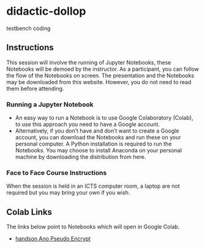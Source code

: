 # didactic-dollop
testbench coding

## Instructions
This session will involve the running of Jupyter Notebooks, these Notebooks will be demoed by the instructor. As a participant, you can follow the flow of the Notebooks on screen. 
The presentation and the Notebooks may be downloaded from this website. However, you do not need to read them before attending.

### Running a Jupyter Notebook
- An easy way to run a Notebook is to use  Google Colaboratory (Colab), to use this approach you need to have a Google account. 
- Alternatively, if you don’t have and don’t want to create a Google account, you can download the Notebooks and run these on your personal computer. A Python installation is required to run the Notebooks. You may choose to install Anaconda on your personal machine by downloading the distribution from here.

### Face to Face Course Instructions
When the session is held in an ICTS computer room, a laptop are not required but you may bring your own if you wish. 

## Colab Links
The links below point to Notebooks which will open in Google Colab. 
* [handson Ano Pseudo Encrypt](https://colab.research.google.com/github/franklbvp/didactic-dollop/blob/main/ape/APE_cookbook_web.ipynb)
